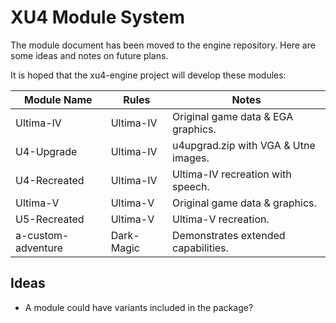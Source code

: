 XU4 Module System
=================

The module document has been moved to the engine repository.
Here are some ideas and notes on future plans.

It is hoped that the xu4-engine project will develop these modules:

Module Name             | Rules      | Notes
------------------------|------------|-----------------------
Ultima-IV               | Ultima-IV  | Original game data & EGA graphics.
U4-Upgrade              | Ultima-IV  | u4upgrad.zip with VGA & Utne images.
U4-Recreated            | Ultima-IV  | Ultima-IV recreation with speech.
Ultima-V                | Ultima-V   | Original game data & graphics.
U5-Recreated            | Ultima-V   | Ultima-V recreation.
a-custom-adventure      | Dark-Magic | Demonstrates extended capabilities.


Ideas
-----

* A module could have variants included in the package?

